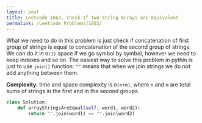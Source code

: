 ```yaml
---
layout: post
title: Leetcode 1662. Check If Two String Arrays are Equivalent
permalink: /Leetcode Problems/1662/
---
```


What we need to do in this problem is just check if concatenation of first group of strings is equal to concatenation of the second group of strings. We can do it in `O(1)` space if we go symbol by symbol, however we need to keep indexes and so on. The easiest way to solve this problem in pythin is just to use `join()` function: `""` means that when we join strings we do not add anything between them.

**Complexity**: time and space complexity is `O(n+m)`, where `n` and `m` are total sums of strings in the first and in the second groups.

```python
class Solution:
    def arrayStringsAreEqual(self, word1, word2):
        return "".join(word1) == "".join(word2)
```